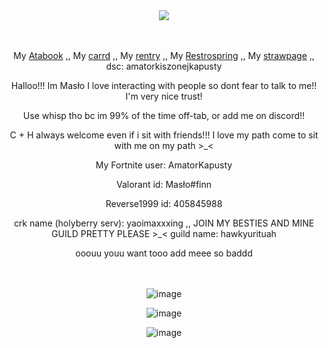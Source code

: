 <div align="center">

ㅤㅤㅤㅤ<p>  ![](https://komarev.com/ghpvc/?username=RudySzczur&label=views&color=cc8706) <p/>
</div>

<div align="center">

ㅤㅤㅤㅤ<p> My [Atabook](https://maslo.atabook.org) ,, My [ carrd](https://masllo.carrd.co) ,, My [rentry](https://rentry.co/maslo) ,, My [Restrospring](https://retrospring.net/@Maslo) ,, My [strawpage](https://maslo.straw.page) ,, dsc: amatorkiszonejkapusty <p/>
  <p> Halloo!!! Im Masło I love interacting with people so dont fear to talk to me!! I'm very nice trust!</p>
  <p>Use whisp tho bc im 99% of the time off-tab, or add me on discord!!</p>
  <p>C + H always welcome even if i sit with friends!!! I love my path come to sit with me on my path >_<</p>
  <p>My Fortnite user: AmatorKapusty</p>
  <p>Valorant id: Masło#finn</p>
  <p>Reverse1999 id: 405845988</p>
  <p>crk name (holyberry serv): yaoimaxxxing ,, JOIN MY BESTIES AND MINE GUILD PRETTY PLEASE >_< guild name: hawkyurituah</p>
  <p>ooouu youu want tooo add meee so baddd</p>
<div align="center">

ㅤㅤ
</div>
</div>

<div align="center">

<p align="center">

![image](https://github.com/user-attachments/assets/69da896c-6bff-4732-be36-23cf162513cf)

</div>
<div align="center">

<p align="center">

![image](https://github.com/user-attachments/assets/0fa2f29f-1050-4e8c-953a-9aa8023f4f3f)

![image](https://github.com/user-attachments/assets/4da22f29-0611-416f-893e-bb8442b5b3e6)


</div>
